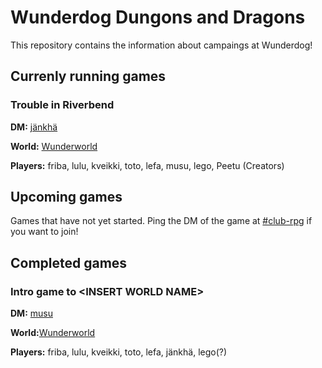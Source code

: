 # Wunderdog Dungons and Dragons

This repository contains the information about campaings at Wunderdog!


## Currenly running games

### Trouble in Riverbend
**DM:** [jänkhä] 

**World:** [Wunderworld]

**Players:** friba, lulu, kveikki, toto, lefa, musu, lego, Peetu (Creators) 

## Upcoming games
Games that have not yet started. Ping the DM of the game at [#club-rpg] if
you want to join!


## Completed games

### Intro game to \<INSERT WORLD NAME\>
**DM:** [musu] 

**World:**[Wunderworld] 

**Players:** friba, lulu, kveikki, toto, lefa, jänkhä, lego(?) 


[jänkhä]: https://wunderdog.slack.com/team/U01FB70V17H
[musu]: https://wunderdog.slack.com/team/U01R7T0GRDZ
[Wunderworld]: worlds/wunderworld
[#club-rpg]: https://wunderdog.slack.com/archives/C0A9YTLLR

